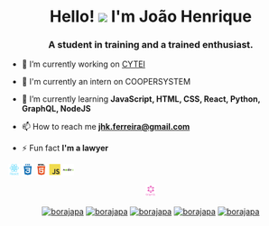 <h1 align="center">Hello! <img src="https://raw.githubusercontent.com/kaueMarques/kaueMarques/master/hi.gif" width="30px"> I'm João Henrique</h1>
<h3 align="center">A student in training and a trained enthusiast.</h3>

- 🔭 I’m currently working on [CYTEI](https://github.com/cytei)
 
- 🔭 I'm currently an intern on COOPERSYSTEM

- 🌱 I’m currently learning **JavaScript, HTML, CSS, React, Python, GraphQL, NodeJS**

- 📫 How to reach me **jhk.ferreira@gmail.com**

- ⚡ Fun fact **I'm a lawyer**

<p align="left">
<img src="https://raw.githubusercontent.com/devicons/devicon/master/icons/react/react-original-wordmark.svg" alt="react" width="20" height="20"/>
<img src="https://raw.githubusercontent.com/devicons/devicon/master/icons/css3/css3-plain-wordmark.svg" alt="css3"  width="20" height="20"/>
<img src="https://raw.githubusercontent.com/devicons/devicon/master/icons/html5/html5-original-wordmark.svg" alt="html5"  width="20" height="20"/>
<img src="https://raw.githubusercontent.com/devicons/devicon/master/icons/javascript/javascript-original.svg" alt="javascript" width="20" height="20"/>
<img src="https://raw.githubusercontent.com/devicons/devicon/master/icons/nodejs/nodejs-original-wordmark.svg" alt="nodejs" width="20" height="20"/></p><p align="center">
<img src="https://raw.githubusercontent.com/devicons/devicon/master/icons/graphql/graphql-original-wordmark.svg" alt="nodejs" width="20" height="20"/></p><p align="center">
</p>

<p align="center">
<a href="https://codepen.io/borajapa" target="blank"><img align="center" src="https://cdn.jsdelivr.net/npm/simple-icons@3.0.1/icons/codepen.svg" alt="borajapa" height="30" width="30" /></a>
<a href="https://twitter.com/borajapa" target="blank"><img align="center" src="https://cdn.jsdelivr.net/npm/simple-icons@3.0.1/icons/twitter.svg" alt="borajapa" height="30" width="30" /></a>
<a href="https://www.linkedin.com/in/ferreirajoaoh/" target="blank"><img align="center" src="https://cdn.jsdelivr.net/npm/simple-icons@3.0.1/icons/linkedin.svg" alt="borajapa" height="30" width="30" /></a>
<a href="https://www.fb.com/eiborajapa" target="blank"><img align="center" src="https://cdn.jsdelivr.net/npm/simple-icons@3.0.1/icons/facebook.svg" alt="borajapa" height="30" width="30" /></a>
<a href="https://www.instagram.com/_borajapa/" target="blank"><img align="center" src="https://cdn.jsdelivr.net/npm/simple-icons@3.0.1/icons/instagram.svg" alt="borajapa" height="30" width="30" /></a>
</p>

<!--
**borajapa/borajapa** is a ✨ _special_ ✨ repository because its `README.md` (this file) appears on your GitHub profile.

Here are some ideas to get you started:

- 🔭 I’m currently working on ...
- 🌱 I’m currently learning ...
- 👯 I’m looking to collaborate on ...
- 🤔 I’m looking for help with ...
- 💬 Ask me about ...
- 📫 How to reach me: ...
- 😄 Pronouns: ...
- ⚡ Fun fact: ...
- 👨‍💻 All of my projects are available at [mayk.brito.net.br](https://mayk.brito.net.br)
-->
